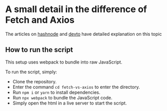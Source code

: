 # A small detail in the difference of Fetch and Axios

The articles on [hashnode](brains.hashnode.dev/error-handling-in-fetch-vs-axios) and [devto](https://dev.to/bugs_bunny/error-handling-in-fetch-vs-axios-8fk) have detailed explanation on this topic

## How to run the script

This setup uses webpack to bundle into raw JavaScript.

To run the script, simply:

- Clone the repository.
- Enter the command `cd fetch-vs-axios` to enter the directory.
- Run `npm i` or `yarn` to install dependencies.
- Run `npx webpack` to bundle the JavaScript code.
- Simply open the html in a live server to start the script.
